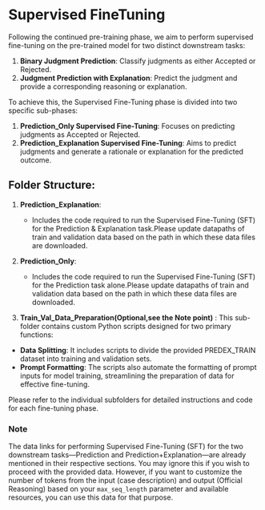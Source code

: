 # Supervised FineTuning
Following the continued pre-training phase, we aim to perform supervised fine-tuning on the pre-trained model for two distinct downstream tasks:
1. **Binary Judgment Prediction**: Classify judgments as either Accepted or Rejected.
2. **Judgment Prediction with Explanation**: Predict the judgment and provide a corresponding reasoning or explanation.

To achieve this, the Supervised Fine-Tuning phase is divided into two specific sub-phases:

1. **Prediction_Only Supervised Fine-Tuning**: Focuses on predicting judgments as Accepted or Rejected.
2. **Prediction_Explanation Supervised Fine-Tuning**: Aims to predict judgments and generate a rationale or explanation for the predicted outcome.

## Folder Structure:
1. **Prediction_Explanation**:
   - Includes the code required to run the Supervised Fine-Tuning (SFT) for the Prediction & Explanation task.Please update datapaths of train and validation data based on the path in which these data files are downloaded.
2. **Prediction_Only**: 
   - Includes the code required to run the Supervised Fine-Tuning (SFT) for the Prediction task alone.Please update datapaths of train and validation data based on the path in which these data files are downloaded.
   
3. **Train_Val_Data_Preparation(Optional,see the Note point)** : 
This sub-folder contains custom Python scripts designed for two primary functions:
- **Data Splitting**: It includes scripts to divide the provided PREDEX_TRAIN dataset into training and validation sets.
- **Prompt Formatting**: The scripts also automate the formatting of prompt inputs for model training, streamlining the preparation of data for effective fine-tuning.

Please refer to the individual subfolders for detailed instructions and code for each fine-tuning phase.
### Note
The data links for performing Supervised Fine-Tuning (SFT) for the two downstream tasks—Prediction and Prediction+Explanation—are already mentioned in their respective sections. You may ignore this if you wish to proceed with the provided data. However, if you want to customize the number of tokens from the input (case description) and output (Official Reasoning) based on your `max_seq_length` parameter and available resources, you can use this data for that purpose.

